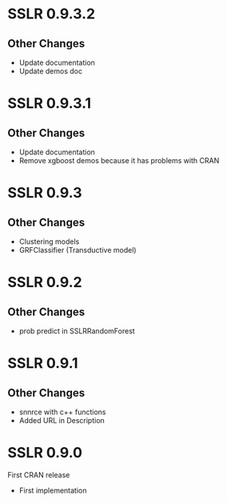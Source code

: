 

# SSLR 0.9.3.2

## Other Changes

* Update documentation
* Update demos doc



# SSLR 0.9.3.1

## Other Changes

* Update documentation
* Remove xgboost demos because it has problems with CRAN


# SSLR 0.9.3

## Other Changes

* Clustering models
* GRFClassifier (Transductive model)

# SSLR 0.9.2

## Other Changes

* prob predict in SSLRRandomForest


# SSLR 0.9.1

## Other Changes

* snnrce with c++ functions
* Added URL in Description

# SSLR 0.9.0

First CRAN release

* First implementation

